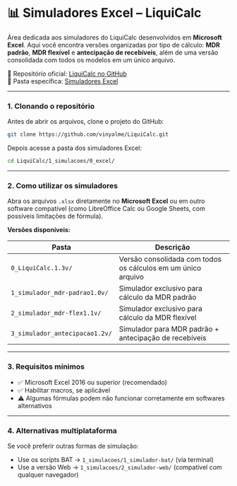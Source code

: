 # 📊 Simuladores Excel – LiquiCalc

Área dedicada aos simuladores do LiquiCalc desenvolvidos em **Microsoft Excel**. Aqui você encontra versões organizadas por tipo de cálculo: **MDR padrão**, **MDR flexível** e **antecipação de recebíveis**, além de uma versão consolidada com todos os modelos em um único arquivo.

📂 Repositório oficial: [LiquiCalc no GitHub](https://github.com/vinyalme/LiquiCalc)  
📂 Pasta específica: [Simuladores Excel](https://github.com/vinyalme/LiquiCalc/tree/main/1_simuladores/0_excel)

---

### 1. Clonando o repositório

Antes de abrir os arquivos, clone o projeto do GitHub:

```bash
git clone https://github.com/vinyalme/LiquiCalc.git
```

Depois acesse a pasta dos simuladores Excel:

```bash
cd LiquiCalc/1_simulacoes/0_excel/
```

---

### 2. Como utilizar os simuladores

Abra os arquivos `.xlsx` diretamente no **Microsoft Excel** ou em outro software compatível (como LibreOffice Calc ou Google Sheets, com possíveis limitações de fórmula).

**Versões disponíveis:**

| Pasta | Descrição |
|-------|-----------|
| `0_LiquiCalc.1.3v/` | Versão consolidada com todos os cálculos em um único arquivo |
| `1_simulador_mdr-padrao1.0v/` | Simulador exclusivo para cálculo da MDR padrão |
| `2_simulador_mdr-flex1.1v/` | Simulador exclusivo para cálculo da MDR flexível |
| `3_simulador_antecipacao1.2v/` | Simulador para MDR padrão + antecipação de recebíveis |

---

### 3. Requisitos mínimos

- ✅ Microsoft Excel 2016 ou superior (recomendado)
- ✅ Habilitar macros, se aplicável
- ⚠️ Algumas fórmulas podem não funcionar corretamente em softwares alternativos

---

### 4. Alternativas multiplataforma

Se você preferir outras formas de simulação:

- Use os scripts BAT → `1_simulacoes/1_simulador-bat/` (via terminal)
- Use a versão Web → `1_simulacoes/2_simulador-web/` (compatível com qualquer navegador)

